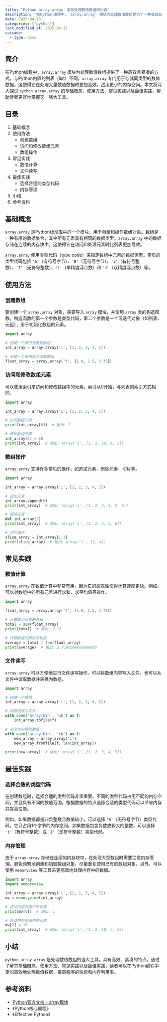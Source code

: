 ```yaml
---
title: "Python array.array：高效处理数值数组的利器"
description: "在Python编程中，`array.array` 模块为处理数值数组提供了一种高效且紧凑的方式。与Python内置的列表（list）不同，`array.array` 专门用于存储同类型的数值数据，这使得它在处理大量数值数据时更加高效，占用更少的内存空间。本文将深入探讨 `python array.array` 的基础概念、使用方法、常见实践以及最佳实践，帮助读者更好地掌握这一强大工具。"
date: 2025-04-13
categories: ["python"]
last_modified_at: 2025-04-13
cascade:
  - type: docs
---
```



## 简介
在Python编程中，`array.array` 模块为处理数值数组提供了一种高效且紧凑的方式。与Python内置的列表（list）不同，`array.array` 专门用于存储同类型的数值数据，这使得它在处理大量数值数据时更加高效，占用更少的内存空间。本文将深入探讨 `python array.array` 的基础概念、使用方法、常见实践以及最佳实践，帮助读者更好地掌握这一强大工具。

<!-- more -->
## 目录
1. 基础概念
2. 使用方法
    - 创建数组
    - 访问和修改数组元素
    - 数组操作
3. 常见实践
    - 数值计算
    - 文件读写
4. 最佳实践
    - 选择合适的类型代码
    - 内存管理
5. 小结
6. 参考资料

## 基础概念
`array.array` 是Python标准库中的一个模块，用于创建和操作数组对象。数组是一种有序的数据集合，其中所有元素具有相同的数据类型。`array.array` 中的数据存储在连续的内存块中，这使得它在访问和处理元素时比列表更加高效。

`array.array` 使用类型代码（type code）来指定数组中元素的数据类型。常见的类型代码包括 `'b'`（有符号字节）、`'B'`（无符号字节）、`'i'`（有符号整数）、`'I'`（无符号整数）、`'f'`（单精度浮点数）和 `'d'`（双精度浮点数）等。

## 使用方法

### 创建数组
要创建一个 `array.array` 对象，需要导入 `array` 模块，并使用 `array` 类的构造函数。构造函数的第一个参数是类型代码，第二个参数是一个可迭代对象（如列表、元组），用于初始化数组的元素。

```python
import array

# 创建一个有符号整数数组
int_array = array.array('i', [1, 2, 3, 4, 5])

# 创建一个单精度浮点数数组
float_array = array.array('f', [1.0, 2.5, 3.75])
```

### 访问和修改数组元素
可以使用索引来访问和修改数组中的元素。索引从0开始，与列表的索引方式相同。

```python
import array

int_array = array.array('i', [1, 2, 3, 4, 5])

# 访问数组元素
print(int_array[0])  # 输出: 1

# 修改数组元素
int_array[2] = 10
print(int_array)  # 输出: array('i', [1, 2, 10, 4, 5])
```

### 数组操作
`array.array` 支持许多常见的操作，如追加元素、删除元素、切片等。

```python
import array

int_array = array.array('i', [1, 2, 3, 4, 5])

# 追加元素
int_array.append(6)
print(int_array)  # 输出: array('i', [1, 2, 3, 4, 5, 6])

# 删除元素
del int_array[2]
print(int_array)  # 输出: array('i', [1, 2, 4, 5, 6])

# 切片操作
slice_array = int_array[1:3]
print(slice_array)  # 输出: array('i', [2, 4])
```

## 常见实践

### 数值计算
`array.array` 在数值计算中非常有用，因为它的高效性使得计算速度更快。例如，可以对数组中的所有元素进行求和、求平均值等操作。

```python
import array

float_array = array.array('f', [1.0, 2.5, 3.75])

# 计算数组元素的总和
total = sum(float_array)
print(total)  # 输出: 7.25

# 计算数组元素的平均值
average = total / len(float_array)
print(average)  # 输出: 2.4166666666666665
```

### 文件读写
`array.array` 可以方便地进行文件读写操作。可以将数组内容写入文件，也可以从文件中读取数据并转换为数组。

```python
import array

# 创建一个数组
int_array = array.array('i', [1, 2, 3, 4, 5])

# 将数组写入文件
with open('array.bin', 'wb') as f:
    int_array.tofile(f)

# 从文件中读取数组
with open('array.bin', 'rb') as f:
    new_array = array.array('i')
    new_array.fromfile(f, len(int_array))

print(new_array)  # 输出: array('i', [1, 2, 3, 4, 5])
```

## 最佳实践

### 选择合适的类型代码
在创建数组时，选择合适的类型代码非常重要。不同的类型代码占用不同的内存空间，并且具有不同的数值范围。根据数据的特点选择合适的类型代码可以节省内存并提高性能。

例如，如果数据都是非负整数且数值较小，可以选择 `'B'`（无符号字节）类型代码，它只占用1个字节的内存空间。如果数据包含负数或较大的整数，可以选择 `'i'`（有符号整数）或 `'I'`（无符号整数）类型代码。

### 内存管理
由于 `array.array` 存储在连续的内存块中，在处理大型数组时需要注意内存管理。避免频繁地创建和销毁数组对象，尽量重复使用已有的数组对象。另外，可以使用 `memoryview` 等工具来更高效地处理内存中的数据。

```python
import array
import memoryview

int_array = array.array('i', [1, 2, 3, 4, 5])
mv = memoryview(int_array)

# 访问内存视图中的元素
print(mv[0])  # 输出: 1

# 修改内存视图中的元素
mv[2] = 10
print(int_array)  # 输出: array('i', [1, 2, 10, 4, 5])
```

## 小结
`python array.array` 是处理数值数组的强大工具，具有高效、紧凑的特点。通过了解其基础概念、使用方法、常见实践以及最佳实践，读者可以在Python编程中更加高效地处理数值数据，提高程序的性能和内存利用率。

## 参考资料
- [Python官方文档 - array模块](https://docs.python.org/3/library/array.html)
- 《Python核心编程》
- 《Effective Python》